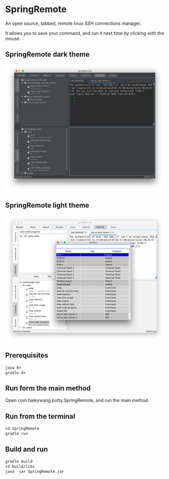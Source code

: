# SpringRemote

An open source, tabbed, remote linux SSH connections manager. 

It allows you to save your command, and run it next time by clicking with the mouse.


## SpringRemote dark theme

![avatar](https://github.com/HaleyWang/SpringRemote/raw/master/doc/springRemoteDarkTheme.png)

## SpringRemote light theme
![avatar](https://github.com/HaleyWang/SpringRemote/raw/master/doc/springRemoteLightTheme.png)


## Prerequisites
```
java 8+
gradle 4+
```

## Run form the main method
Open com.haleywang.putty.SpringRemote, and run the main method.


## Run from the terminal
```
cd SpringRemote
gradle run
```

## Build and run
 ```
gradle build
cd build/libs
java -jar SpringRemote.jar
```
